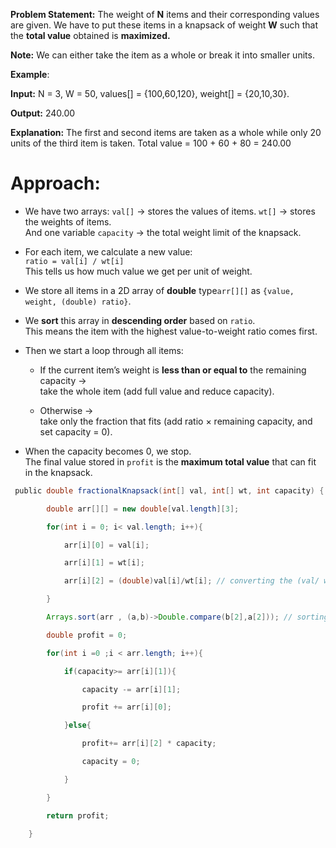 **Problem Statement:** The weight of **N** items and their corresponding values are given. We have to put these items in a knapsack of weight **W** such that the **total value** obtained is **maximized.**

**Note:** We can either take the item as a whole or break it into smaller units.

**Example**:

**Input:** N = 3, W = 50, values[] = {100,60,120}, weight[] = {20,10,30}.

**Output:** 240.00

**Explanation:** The first and second items  are taken as a whole  while only 20 units of the third item is taken. Total value = 100 + 60 + 80 = 240.00

# Approach:  
- We have two arrays:
	`val[]` → stores the values of items.
	`wt[]` → stores the weights of items.  
    And one variable `capacity` → the total weight limit of the knapsack.
- For each item, we calculate a new value:  
    `ratio = val[i] / wt[i]`  
    This tells us how much value we get per unit of weight.
    
-  We store all items in a 2D array of **double** type`arr[][]` as `{value, weight, (double) ratio}`.
    
-  We **sort** this array in **descending order** based on `ratio`.  
    This means the item with the highest value-to-weight ratio comes first.
    
-  Then we start a loop through all items:
    
    - If the current item’s weight is **less than or equal to** the remaining capacity →  
        take the whole item (add full value and reduce capacity).
        
    - Otherwise →  
        take only the fraction that fits (add ratio × remaining capacity, and set capacity = 0).
        
- When the capacity becomes 0, we stop.  
    The final value stored in `profit` is the **maximum total value** that can fit in the knapsack.

 ```java
  public double fractionalKnapsack(int[] val, int[] wt, int capacity) {

        double arr[][] = new double[val.length][3];

        for(int i = 0; i< val.length; i++){

            arr[i][0] = val[i];

            arr[i][1] = wt[i];

            arr[i][2] = (double)val[i]/wt[i]; // converting the (val/ wt ) result in double type 

        }

        Arrays.sort(arr , (a,b)->Double.compare(b[2],a[2])); // sorting in descending order

        double profit = 0; 

        for(int i =0 ;i < arr.length; i++){

            if(capacity>= arr[i][1]){

                capacity -= arr[i][1];

                profit += arr[i][0];

            }else{

                profit+= arr[i][2] * capacity;

                capacity = 0; 

            }

        }

        return profit;

    }
 ```
